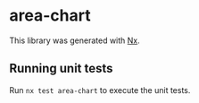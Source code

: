 # area-chart

This library was generated with [Nx](https://nx.dev).

## Running unit tests

Run `nx test area-chart` to execute the unit tests.
